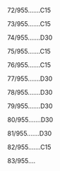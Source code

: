 72/955.......C15 


73/955.......C15 


74/955.......D30 


75/955.......C15 


76/955.......C15 


77/955.......D30 


78/955.......D30 


79/955.......D30 


80/955.......D30 


81/955.......D30 


82/955.......C15 


83/955.... 

